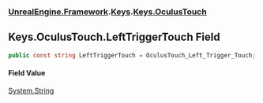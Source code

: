 ### [UnrealEngine.Framework](./UnrealEngine-Framework.md 'UnrealEngine.Framework').[Keys](./Keys.md 'UnrealEngine.Framework.Keys').[Keys.OculusTouch](./Keys-OculusTouch.md 'UnrealEngine.Framework.Keys.OculusTouch')
## Keys.OculusTouch.LeftTriggerTouch Field
  
```csharp
public const string LeftTriggerTouch = OculusTouch_Left_Trigger_Touch;
```
#### Field Value
[System.String](https://docs.microsoft.com/en-us/dotnet/api/System.String 'System.String')  
